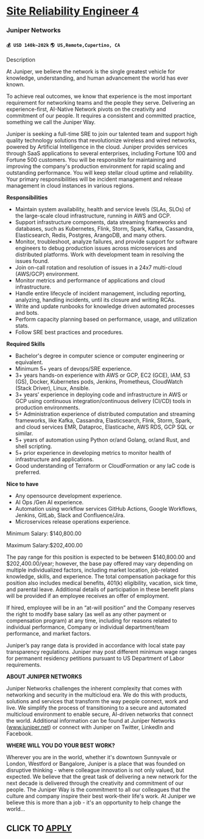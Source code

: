 # [Site Reliability Engineer 4](https://www.remotewlb.com/apply/site-reliability-engineer-4-87521)  
### Juniper Networks  
#### `💰 USD 140k~202k` `🌎 US,Remote,Cupertino, CA`  

Description

At Juniper, we believe the network is the single greatest vehicle for knowledge, understanding, and human advancement the world has ever known.

To achieve real outcomes, we know that experience is the most important requirement for networking teams and the people they serve. Delivering an experience-first, AI-Native Network pivots on the creativity and commitment of our people. It requires a consistent and committed practice, something we call the Juniper Way.

Juniper is seeking a full-time SRE to join our talented team and support high quality technology solutions that revolutionize wireless and wired networks, powered by Artificial Intelligence in the cloud. Juniper provides services through SaaS applications to several enterprises, including Fortune 100 and Fortune 500 customers. You will be responsible for maintaining and improving the company's production environment for rapid scaling and outstanding performance. You will keep stellar cloud uptime and reliability. Your primary responsibilities will be incident management and release management in cloud instances in various regions.

**Responsibilities**

  * Maintain system availability, health and service levels (SLAs, SLOs) of the large-scale cloud infrastructure, running in AWS and GCP.
  * Support infrastructure components, data streaming frameworks and databases, such as Kubernetes, Flink, Storm, Spark, Kafka, Cassandra, Elasticsearch, Redis, Postgres, ArangoDB, and many others.
  * Monitor, troubleshoot, analyze failures, and provide support for software engineers to debug production issues across microservices and distributed platforms. Work with development team in resolving the issues found.
  * Join on-call rotation and resolution of issues in a 24x7 multi-cloud (AWS/GCP) environment.
  * Monitor metrics and performance of applications and cloud infrastructure.
  * Handle entire lifecycle of incident management, including reporting, analyzing, handling incidents, until its closure and writing RCAs.
  * Write and update runbooks for knowledge driven automated processes and bots.
  * Perform capacity planning based on performance, usage, and utilization stats.
  * Follow SRE best practices and procedures.

**Required Skills**

  * Bachelor's degree in computer science or computer engineering or equivalent.
  * Minimum 5+ years of devops/SRE experience.
  * 3+ years hands-on experience with AWS or GCP, EC2 (GCE), IAM, S3 (GS), Docker, Kubernetes pods, Jenkins, Prometheus, CloudWatch (Stack Driver), Linux, Ansible.
  * 3+ years’ experience in deploying code and infrastructure in AWS or GCP using continuous integration/continuous delivery (CI/CD) tools in production environments.
  * 5+ Administration experience of distributed computation and streaming frameworks, like Kafka, Cassandra, Elasticsearch, Flink, Storm, Spark, and cloud services EMR, Dataproc, Elasticache, AWS RDS, GCP SQL or similar.
  * 5+ years of automation using Python or/and Golang, or/and Rust, and shell scripting.
  * 5+ prior experience in developing metrics to monitor health of infrastructure and applications.
  * Good understanding of Terraform or CloudFormation or any IaC code is preferred.

**Nice to have**

  * Any opensource development experience.
  * AI Ops /Gen AI experience.
  * Automation using workflow services GitHub Actions, Google Workflows, Jenkins, GitLab, Slack and Confluence/Jira.
  * Microservices release operations experience.

Minimum Salary: $140,800.00

Maximum Salary:$202,400.00

The pay range for this position is expected to be between $140,800.00 and $202,400.00/year; however, the base pay offered may vary depending on multiple individualized factors, including market location, job-related knowledge, skills, and experience. The total compensation package for this position also includes medical benefits, 401(k) eligibility, vacation, sick time, and parental leave. Additional details of participation in these benefit plans will be provided if an employee receives an offer of employment.

If hired, employee will be in an “at-will position” and the Company reserves the right to modify base salary (as well as any other payment or compensation program) at any time, including for reasons related to individual performance, Company or individual department/team performance, and market factors.

Juniper’s pay range data is provided in accordance with local state pay transparency regulations. Juniper may post different minimum wage ranges for permanent residency petitions pursuant to US Department of Labor requirements.

 **ABOUT JUNIPER NETWORKS**

Juniper Networks challenges the inherent complexity that comes with networking and security in the multicloud era. We do this with products, solutions and services that transform the way people connect, work and live. We simplify the process of transitioning to a secure and automated multicloud environment to enable secure, AI-driven networks that connect the world. Additional information can be found at Juniper Networks (www.juniper.net) or connect with Juniper on Twitter, LinkedIn and Facebook.

 **WHERE WILL YOU DO YOUR BEST WORK?**

Wherever you are in the world, whether it's downtown Sunnyvale or London, Westford or Bangalore, Juniper is a place that was founded on disruptive thinking - where colleague innovation is not only valued, but expected. We believe that the great task of delivering a new network for the next decade is delivered through the creativity and commitment of our people. The Juniper Way is the commitment to all our colleagues that the culture and company inspire their best work-their life's work. At Juniper we believe this is more than a job - it's an opportunity to help change the world...

  
## CLICK TO [APPLY](https://www.remotewlb.com/apply/site-reliability-engineer-4-87521)

